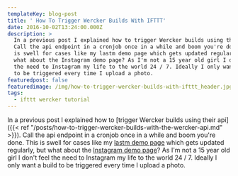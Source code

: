 ```yaml
---
templateKey: blog-post
title: ' How To Trigger Wercker Builds With IFTTT'
date: 2016-10-02T13:24:00.000Z
description: >
  In a previous post I explained how to trigger Wercker builds using their api.
  Call the api endpoint in a cronjob once in a while and boom you're done. This
  is swell for cases like my lastm demo page which gets updated regularly, but
  what about the Instagram demo page? As I'm not a 15 year old girl I don't feel
  the need to Instagram my life to the world 24 / 7. Ideally I only want a build
  to be triggered every time I upload a photo. 
featuredpost: false
featuredimage: /img/how-to-trigger-wercker-builds-with-ifttt_header.jpg
tags:
  - ifttt wercker tutorial
---
```

In a previous post I explained how to [trigger Wercker builds using their api]({{< ref "/posts/how-to-trigger-wercker-builds-with-the-wercker-api.md" >}}). Call the api endpoint in a cronjob once in a while and boom you're done. This is swell for cases like my [lastm demo page](https://lastfm-hugo-demo.ryankes.eu/) which gets updated regularly, but what about the [Instagram demo page](https://instagram-hugo-demo.ryankes.eu/)? As I'm not a 15 year old girl I don't feel the need to Instagram my life to the world 24 / 7. Ideally I only want a build to be triggered every time I upload a photo. ​
